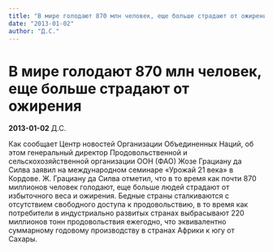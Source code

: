 ```yaml
---
title: "В мире голодают 870 млн человек, еще больше страдают от ожирения"
date: "2013-01-02"
author: "Д.С."
---
```


# В мире голодают 870 млн человек, еще больше страдают от ожирения

**2013-01-02** Д.С.

Как сообщает Центр новостей Организации Объединенных Наций, об этом  генеральный директор Продовольственной и сельскохозяйственной  организации ООН (ФАО) Жозе Грациану да Силва заявил на международном  семинаре «Урожай 21 века» в Кордове.  Ж. Грациану да Силва отметил, что в то время как почти 870 миллионов  человек голодают, еще больше людей страдают от избыточного веса и  ожирения. Бедные страны сталкиваются с отсутствием свободного доступа к  продовольствию, в то время как потребители в индустриально развитых  странах выбрасывают 220 миллионов тонн продовольствия ежегодно, что  эквивалентно суммарному годовому производству в странах Африки к югу от  Сахары.